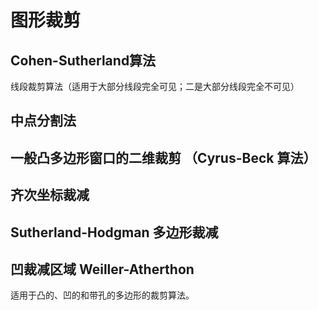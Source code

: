 
# 图形裁剪

## Cohen-Sutherland算法

线段裁剪算法（适用于大部分线段完全可见；二是大部分线段完全不可见）

## 中点分割法

## 一般凸多边形窗口的二维裁剪 （Cyrus-Beck 算法）

## 齐次坐标裁减

## Sutherland-Hodgman 多边形裁减

## 凹裁减区域 Weiller-Atherthon

适用于凸的、凹的和带孔的多边形的裁剪算法。




